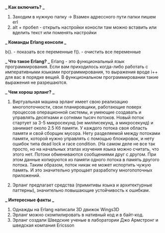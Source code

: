 **_ Как включить? _**

1. Заходим в нужную папку -> Взамен адрессного пути папки пишем erl
2. alt + пробел - открыть настройки коносли там можно вставить или вделить текст или поменять настройки

**_ Команды Erlang консоли _**

b(). - показать все переменные
f(). - очистить все переменные

**_ Что такое Erlang? _**
Erlang - это функциональный язык программирования. Если вам приходилось когда-либо работать с императивными языками программирования, то выражения вроде i++ для вас в порядке вещей. В функциональном программировании такие выражения не разрешаются.

**_ Чем хорош эрланг? _**

1. Виртуальная машина эрланг имеет свою реализацию многопоточности, свои планировщики, работающие поверх процессов операционной системы, и умеющие создавать и управлять десятками и сотнями тысяч потоков. Новый поток стартует за 3-5 микросекунд (не миллисекунд, а микросекунд) и занимает около 2.5 Кб памяти. У каждого потока своя область памяти и свой сборщик мусора. Нету разделяемой между потоками памяти, которой нужно управлять с помощью блокировок, и нету ошибок типа dead lock и race condition. (На самом деле не все так просто, но на начальных этапах изучения языка можно считать, что этого нет. Потоки обмениваются сообщениями друг с другом. При этом данные копируются из памяти одного потока в память другого потока. Таким образом, поток никак не может испортить чужую память. И это значительно упрощает разработку многопоточных приложений.

2. Эрланг предлагает средства (примитивы языка и архитектурные паттерны), значительно повышающие устойчивость к ошибкам.

**_ Интересные факты _**

1. Однажды на Erlang написали 3D движок Wings3D
2. Эрланг можно скомпилировать в нативный код и в байт-код.
3. Эрланг создали Шведские ученые в лаборатории Джо Армстронг и шведская компания Ericsson
